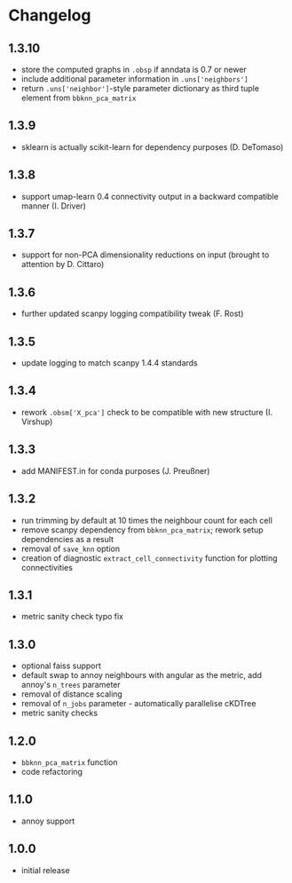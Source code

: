 # Changelog

## 1.3.10
- store the computed graphs in `.obsp` if anndata is 0.7 or newer
- include additional parameter information in `.uns['neighbors']`
- return `.uns['neighbor']`-style parameter dictionary as third tuple element from `bbknn_pca_matrix`

## 1.3.9
- sklearn is actually scikit-learn for dependency purposes (D. DeTomaso)

## 1.3.8
- support umap-learn 0.4 connectivity output in a backward compatible manner (I. Driver)

## 1.3.7
- support for non-PCA dimensionality reductions on input (brought to attention by D. Cittaro)

## 1.3.6
- further updated scanpy logging compatibility tweak (F. Rost)

## 1.3.5
- update logging to match scanpy 1.4.4 standards

## 1.3.4
- rework `.obsm['X_pca']` check to be compatible with new structure (I. Virshup)

## 1.3.3
- add MANIFEST.in for conda purposes (J. Preußner)

## 1.3.2
- run trimming by default at 10 times the neighbour count for each cell
- remove scanpy dependency from `bbknn_pca_matrix`; rework setup dependencies as a result
- removal of `save_knn` option
- creation of diagnostic `extract_cell_connectivity` function for plotting connectivities

## 1.3.1
- metric sanity check typo fix

## 1.3.0
- optional faiss support
- default swap to annoy neighbours with angular as the metric, add annoy's `n_trees` parameter
- removal of distance scaling
- removal of `n_jobs` parameter - automatically parallelise cKDTree
- metric sanity checks

## 1.2.0
- `bbknn_pca_matrix` function
- code refactoring

## 1.1.0
- annoy support

## 1.0.0
- initial release